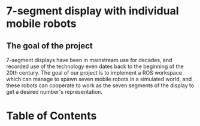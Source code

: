 # 7-segment display with individual mobile robots

## The goal of the project
7-segment displays have been in mainstream use for decades, and recorded use of the technology even dates back to the beginning of the 20th century. The goal of our project is to implement a ROS workspace which can manage to spawn seven mobile robots in a simulated world, and these robots can cooperate to work as the seven segments of the display to get a desired number's representation.

# Table of Contents
